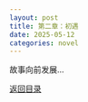 ```yaml
---
layout: post
title: 第二章：初遇
date: 2025-05-12
categories: novel
---
```


故事向前发展...

[返回目录](/chapters/)
